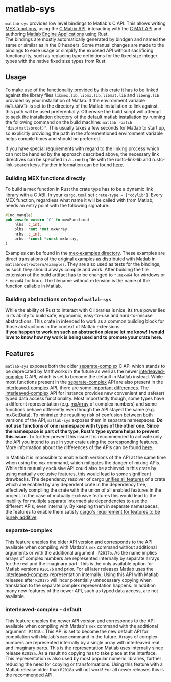 # matlab-sys
`matlab-sys` provides low level bindings to Matlab's C API. This allows writing [MEX functions], using the [C Matrix API], 
interacting with the [C MAT API] and authoring [Matlab Engine Applications] using Rust.  
The bindings are mostly automatically generated by bindgen and named the same or similar as in the C headers.
Some manual changes are made to the bindings to ease usage or simplify the exposed API without sacrificing
functionality, such as replacing type definitions for the fixed size integer types with the native fixed size types
from Rust.

## Usage
To make use of the functionality provided by this crate it has to be linked against the library files `libmex.lib`, 
`libmx.lib`, `libmat.lib` and `libeng.lib` provided by your installation of Matlab. If the environment variable 
`MATLABPATH` is set to the directory of the Matlab installation to link against, this path will be used preferentially. 
Otherwise the build script will attempt to seek the installation directory of the default matlab installation by running 
the following command on the build machine: `matlab -batch "disp(matlabroot)"`. This usually takes a few seconds for 
Matlab to start up, so explicitly providing the path in the aforementioned environment variable helps compile times 
and should be preferred.  

If you have special requirements with regard to the linking process which can not be handled by the approach described 
above, the necessary link directives can be specified in a `.config` file with the rustc-link-lib 
and rustc-link-search keys. Further information can be found [here](https://doc.rust-lang.org/cargo/reference/config.html#targettriplelinks).

### Building MEX functions directly
To build a mex function in Rust the crate type has to be a dynamic link library with a C ABI. In your `cargo.toml` 
set `crate-type = ["cdylib"]`. Every MEX function, regardless what name it will be called with from Matlab, needs an 
entry point with the following signature:
```rust
#[no_mangle]
pub unsafe extern "C" fn mexFunction(
    nlhs: c_int,
    plhs: *mut *mut mxArray,
    nrhs: c_int,
    prhs: *const *const mxArray,
)
```
Examples can be found in the [mex-examples directory](mex-examples/). These examples are direct translations of the 
original examples as distributed with Matlab in `matlabroot/extern/examples`. They are also used as tests for the 
bindings, as such they should always compile and work. After building the file extension of the build artifact has to 
be changed to `*.mexw64` for windows or `*.mexa64` for linux. The filename without extension is the name of the 
function callable in Matlab. 

### Building abstractions on top of `matlab-sys`
While the ability of Rust to interact with C libraries is nice, its true power lies in its ability to build safe, ergonomic, 
easy-to-use and hard-to-misuse abstractions. This crate in intended to work as a common building block for those abstractions 
in the context of Matlab extensions.  
**If you happen to work on such an abstraction please let me know! I would love to know how my work 
is being used and to promote your crate here.**

## Features
`matlab-sys` exposes both the older [separate-complex] C API which stands to be deprecated by Mathworks in
the future as well as the newer [interleaved-complex] C API, which is set to become the default in Matlab instead. 
While most functions present in the [separate-complex] API are also present in the [interleaved-complex] API, there are some [important 
differences]. The [interleaved-complex] API for instance provides new convenient and safe(er) typed data access functionality. 
Most importantly though, some types have a different representation (e.g. [mxArray] of complex numbers) and some functions 
behave differently even though the API stayed the same (e.g. [mxGetData]). To minimize the resulting risk of confusion 
between both versions of the API, `matlab-sys` exposes them in separate namespaces. **Do not use functions of one namespace with types of the other one. Since the namespace is part of the type, Rust's type system helps to prevent this issue.** 
To further prevent this issue it is recommended to activate only the API you intend to use in your crate using the corresponding features. 
More information about the differences of the APIs can be found [here][Complex Storage Documentation].


In Matlab it is impossible to enable both versions of the API at the same time when using the `mex` command,
which mitigates the danger of mixing APIs. While this mutually exclusive API could also be achieved in this crate
by using mutually exclusive features, this would lead to some significant drawbacks. 
The dependency resolver of cargo [unifies all features][feature-unification] of a crate which are enabled by any dependent crate in
the dependency tree, effectively compiling the crate with the union of all enabled features in the project.
In the case of mutually exclusive features this would lead to the inability for multiple separate
intermediate dependencies to use the different APIs, even internally. By keeping them in separate namespaces, the features to 
enable them satisfy [cargo's requirement for features to be purely additive][feature-unification].

### separate-complex  
This feature enables the older API version and corresponds to the API available when compiling with Matlab's `mex` command without additional arguments or with the additional argument `-R2017b`. As the name implies arrays of complex numbers are represented internally by 
separate arrays for the real and the imaginary part. This is the only available option for Matlab versions `R2017b` and prior. 
For all later releases Matlab uses the [interleaved-complex] representation internally. Using this API with Matlab releases 
after `R2017b` will incur potentially unnecessary copying when translation to the separate complex representation happens. 
In addition many new features of the newer API, such as typed data access, are not available.

### interleaved-complex - default 
This feature enables the newer API version and corresponds to the API available when compiling with Matlab's `mex` command 
with the additional argument `-R2018a`. This API is set to become the new default API for compilation with Matlab's `mex` command 
in the future. Arrays of complex numbers are represented internally by a single array with interleaved real and 
imaginary parts. This is the representation Matlab uses internally since release `R2018a`. As a result no copying has to 
take place at the interface. This representation is also used by most popular numeric libraries, further reducing the 
need for copying or transformations. Using this feature with a Matlab release older than `R2018a` will not work! 
For all newer releases this is the recommended API.   


[separate-complex]: #separate-complex
[interleaved-complex]: #interleaved-complex---default
[MEX functions]: https://de.mathworks.com/help/matlab/call-mex-files-1.html
[C Matrix API]: https://de.mathworks.com/help/matlab/cc-mx-matrix-library.html
[C MAT API]: https://de.mathworks.com/help/matlab/matlab-c-api-to-read-mat-file-data.html
[Matlab Engine Applications]: https://de.mathworks.com/help/matlab/calling-matlab-engine-from-c-programs-1.html
[Complex Storage Documentation]: https://de.mathworks.com/help/matlab/matlab_external/matlab-support-for-interleaved-complex.html
[feature-unification]: https://doc.rust-lang.org/cargo/reference/features.html?highlight=additive#feature-unification#
[important differences]: https://de.mathworks.com/help/matlab/matlab_external/matlab-support-for-interleaved-complex.html
[unifies all features]: https://doc.rust-lang.org/cargo/reference/features.html?highlight=additive#feature-unification
[mxArray]: https://de.mathworks.com/help/matlab/matlab_external/matlab-data.html
[mxGetData]: https://de.mathworks.com/help/matlab/apiref/mxgetdata.html